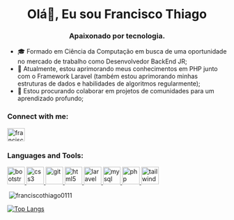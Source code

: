 
<h1 align="center">Olá👋, Eu sou Francisco Thiago</h1>
<h3 align="center">Apaixonado por tecnologia.</h3>

- 🎓 Formado em Ciência da Computação em busca de uma oportunidade no mercado de trabalho como Desenvolvedor BackEnd JR;
- 🔭 Atualmente, estou aprimorando meus conhecimentos em PHP junto com o Framework Laravel (também estou aprimorando minhas estruturas de dados e habilidades de algoritmos regularmente);
- 🤝 Estou procurando colaborar em projetos de comunidades para um aprendizado profundo; 

<h3 align="left">Connect with me:</h3>
<p align="left">
<a href="https://linkedin.com/in/francisco-thiago-61b5b0132" target="blank"><img align="center" src="https://cdn.jsdelivr.net/npm/simple-icons@3.0.1/icons/linkedin.svg" alt="francisco-thiago-61b5b0132" height="30" width="40" /></a>
</p>

<h3 align="left">Languages and Tools:</h3>
<p align="left"> <a href="https://getbootstrap.com" target="_blank"> <img src="https://devicons.github.io/devicon/devicon.git/icons/bootstrap/bootstrap-plain.svg" alt="bootstrap" width="40" height="40"/> </a> <a href="https://www.w3schools.com/css/" target="_blank"> <img src="https://devicons.github.io/devicon/devicon.git/icons/css3/css3-original-wordmark.svg" alt="css3" width="40" height="40"/> </a> <a href="https://git-scm.com/" target="_blank"> <img src="https://www.vectorlogo.zone/logos/git-scm/git-scm-icon.svg" alt="git" width="40" height="40"/> </a> <a href="https://www.w3.org/html/" target="_blank"> <img src="https://devicons.github.io/devicon/devicon.git/icons/html5/html5-original-wordmark.svg" alt="html5" width="40" height="40"/> </a> <a href="https://laravel.com/" target="_blank"> <img src="https://devicons.github.io/devicon/devicon.git/icons/laravel/laravel-plain-wordmark.svg" alt="laravel" width="40" height="40"/> </a> <a href="https://www.mysql.com/" target="_blank"> <img src="https://devicons.github.io/devicon/devicon.git/icons/mysql/mysql-original-wordmark.svg" alt="mysql" width="40" height="40"/> </a> <a href="https://www.php.net" target="_blank"> <img src="https://devicons.github.io/devicon/devicon.git/icons/php/php-original.svg" alt="php" width="40" height="40"/> </a> <a href="https://tailwindcss.com/" target="_blank"> <img src="https://www.vectorlogo.zone/logos/tailwindcss/tailwindcss-icon.svg" alt="tailwind" width="40" height="40"/> </a> </p>

<p>&nbsp;<img align="justify" src="https://github-readme-stats.vercel.app/api?username=franciscothiago0111&show_icons=true&locale=en" alt="franciscothiago0111" /></p>

[![Top Langs](https://github-readme-stats.vercel.app/api/top-langs/?username=franciscothiago0111&layout=compact)](https://github.com/anuraghazra/github-readme-stats)

